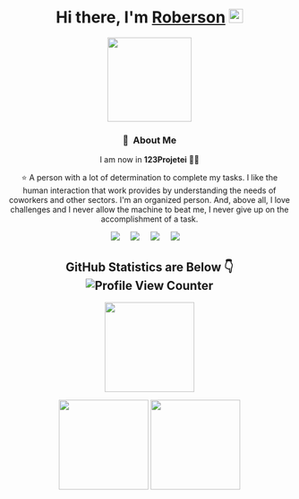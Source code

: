 
<div align="center">
  
<h1>Hi there, I'm <a href="https://www.liuxunzhuo.com/">Roberson</a> <img src="https://media.giphy.com/media/hvRJCLFzcasrR4ia7z/giphy.gif" width="25px"> </h1>
  
<img height="150px" src="https://files.readme.io/8c11911-senior-front-end-developer-openings-1.gif" />

### :space_invader: &nbsp;About Me

I am now in **123Projetei** 👨‍💼

⭐ A person with a lot of determination to complete my tasks. I
like the human interaction that work provides by understanding
the needs of coworkers and other sectors. I'm an organized
person. And, above all, I love challenges and I never allow the
machine to beat me, I never give up on the accomplishment of a
task.

<p align="center">
  <a href="mailto:robersoncosta96@gmail.com?subject=Hello%20Roberson%20Costa" target="_blank"><img src="https://img.shields.io/badge/gmail-%23D14836.svg?&style=for-the-badge&logo=gmail&logoColor=white" /></a>&nbsp;&nbsp;&nbsp;&nbsp;
  <a href="https://www.facebook.com/roberson.costa.585" target="_blank"><img src="https://img.shields.io/badge/facebook-%233B5998.svg?&style=for-the-badge&logo=facebook&logoColor=white" /></a>&nbsp;&nbsp;&nbsp;&nbsp;
  <a href="https://www.instagram.com/costa_roberson/" target="_blank"><img src="https://img.shields.io/badge/instagram-%23dc2743.svg?&style=for-the-badge&logo=instagram&logoColor=white" /></a>&nbsp;&nbsp;&nbsp;&nbsp;
  <a href="https://www.linkedin.com/in/roberson-costa-72833a143/" target="_blank"><img src="https://img.shields.io/badge/linkedin-%230077B5.svg?&style=for-the-badge&logo=linkedin&logoColor=white" /></a>&nbsp;&nbsp;&nbsp;&nbsp;
</p>

## GitHub Statistics are Below 👇 ![Profile View Counter](https://komarev.com/ghpvc/?username=RobersonCosta)

<p align="center">
    <img height="160px" src="https://github-readme-streak-stats.herokuapp.com/?user=RobersonCosta&hide_border=true&theme=nightowl" />
</p>
<p align="center">
    <img height="160px" src="https://github-readme-stats.vercel.app/api?username=RobersonCosta&hide_title=true&hide_border=true&show_icons=true&include_all_commits=true&count_private=true&line_height=21&theme=nightowl" /> <img height="160px" src="https://github-readme-stats.vercel.app/api/top-langs/?username=RobersonCosta&hide=html&hide_title=true&hide_border=true&layout=compact&langs_count=8&theme=nightowl" />
</p>
  
</div>
